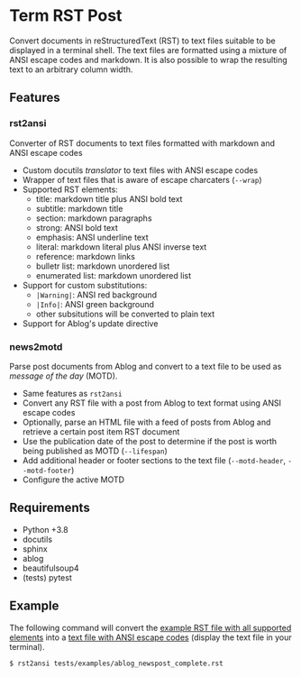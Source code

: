 # Term RST Post

Convert documents in reStructuredText (RST) to text files suitable to be displayed in a terminal shell. The text files are formatted using a mixture of ANSI escape codes and markdown. It is also possible to wrap the resulting text to an arbitrary column width.

## Features

### rst2ansi

Converter of RST documents to text files formatted with markdown and ANSI escape codes

* Custom docutils *translator* to text files with ANSI escape codes
* Wrapper of text files that is aware of escape charcaters (``--wrap``)
* Supported RST elements:
  * title: markdown title plus ANSI bold text
  * subtitle: markdown title
  * section: markdown paragraphs
  * strong: ANSI bold text
  * emphasis: ANSI underline text
  * literal: markdown literal plus ANSI inverse text
  * reference: markdown links
  * bulletr list: markdown unordered list
  * enumerated list: markdown unordered list
* Support for custom substitutions:
  * ``|Warning|``: ANSI red background
  * ``|Info|``: ANSI green background
  * other subsitutions will be converted to plain text
* Support for Ablog's update directive

### news2motd

Parse post documents from Ablog and convert to a text file to be used as *message of the day* (MOTD).

* Same features as ``rst2ansi``
* Convert any RST file with a post from Ablog to text format using ANSI escape codes
* Optionally, parse an HTML file with a feed of posts from Ablog and retrieve a certain post item RST document
* Use the publication date of the post to determine if the post is worth being published as MOTD (``--lifespan``)
* Add additional header or footer sections to the text file (``--motd-header``, ``--motd-footer``)
* Configure the active MOTD

## Requirements

* Python +3.8
* docutils
* sphinx
* ablog
* beautifulsoup4
* (tests) pytest

## Example

The following command will convert the [example RST file with all supported elements](tests/examples/ablog_newspost_complete.rst) into a [text file with ANSI escape codes](tests/references/ablog_newspost_complete.ansi) (display the text file in your terminal).

```
$ rst2ansi tests/examples/ablog_newspost_complete.rst
```
